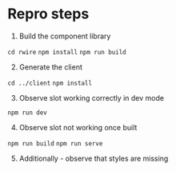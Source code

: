 # Repro steps

1. Build the component library

`cd rwire`
`npm install`
`npm run build`

2. Generate the client

`cd ../client`
`npm install`

3. Observe slot working correctly in dev mode

`npm run dev`

4. Observe slot not working once built

`npm run build`
`npm run serve`

5. Additionally - observe that styles are missing
